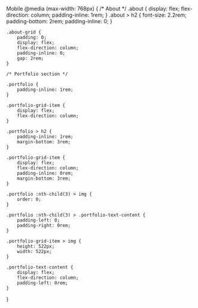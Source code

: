 Mobile
@media (max-width: 768px) {
	/* About */
	.about {
		display: flex;
		flex-direction: column;
		padding-inline: 1rem;
	}
	.about > h2 {
		font-size: 2.2rem;
		padding-bottom: 2rem;
		padding-inline: 0;
	}

	.about-grid {
		padding: 0;
		display: flex;
		flex-direction: column;
		padding-inline: 0;
		gap: 2rem;
	}

	/* Portfolio section */

	.portfolio {
		padding-inline: 1rem;
	}

	.portfolio-grid-item {
		display: flex;
		flex-direction: column;
	}

	.portfolio > h2 {
		padding-inline: 1rem;
		margin-bottom: 3rem;
	}

	.portfolio-grid-item {
		display: flex;
		flex-direction: column;
		padding-inline: 0rem;
		margin-bottom: 3rem;
	}

	.portfolio :nth-child(3) > img {
		order: 0;
	}

	.portfolio :nth-child(3) > .portfolio-text-content {
		padding-left: 0;
		padding-right: 0rem;
	}

	.portfolio-grid-item > img {
		height: 522px;
		width: 522px;
	}

	.portfolio-text-content {
		display: flex;
		flex-direction: column;
		padding-left: 0rem;
	}
}
